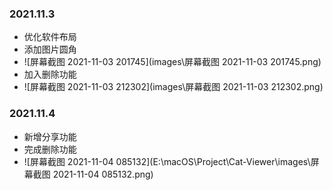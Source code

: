 ### 2021.11.3

* 优化软件布局
* 添加图片圆角
* ![屏幕截图 2021-11-03 201745](images\屏幕截图 2021-11-03 201745.png)
* 加入删除功能
* ![屏幕截图 2021-11-03 212302](images\屏幕截图 2021-11-03 212302.png)

### 2021.11.4

* 新增分享功能
* 完成删除功能
* ![屏幕截图 2021-11-04 085132](E:\macOS\Project\Cat-Viewer\images\屏幕截图 2021-11-04 085132.png)
